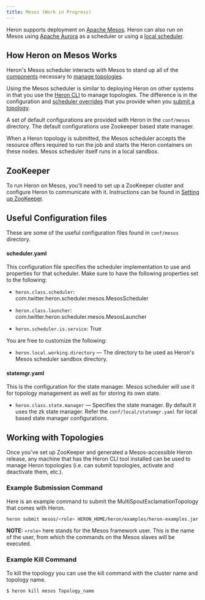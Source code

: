 ```yaml
---
title: Mesos (Work in Progress)
---
```


Heron supports deployment on [Apache Mesos](http://mesos.apache.org/). 
Heron can also run on Mesos using [Apache Aurora](../aurora) as
a scheduler or using a [local scheduler](../local).

## How Heron on Mesos Works

Heron's Mesos scheduler interacts with Mesos to stand up all of the
[components](../../../../concepts/architecture) necessary to [manage
topologies](../../../heron-cli).

Using the Mesos scheduler is similar to deploying Heron on other systems in
that you use the [Heron CLI](../../heron-cli) to manage topologies. The
difference is in the configuration and [scheduler
overrides](../../heron-cli#submitting-a-topology) that you provide when
you [submit a topology](../../heron-cli#submitting-a-topology).

A set of default configurations are provided with Heron in the `conf/mesos` directory. 
The default configurations use Zookeeper based state manager. 

When a Heron topology is submitted, the Mesos scheduler accepts the resource offers required to run the job and starts
the Heron containers on these nodes. Mesos scheduler itself runs in a local sandbox.

## ZooKeeper

To run Heron on Mesos, you'll need to set up a ZooKeeper cluster and configure
Heron to communicate with it. Instructions can be found in [Setting up
ZooKeeper](../../statemanagers/zookeeper).

## Useful Configuration files

These are some of the useful configuration files found in `conf/mesos` directory.

#### scheduler.yaml

This configuration file specifies the scheduler implementation to use and 
properties for that scheduler. Make sure to have the following properties set to the following:

* `heron.class.scheduler`: com.twitter.heron.scheduler.mesos.MesosScheduler

* `heron.class.launcher`: com.twitter.heron.scheduler.mesos.MesosLauncher

* `heron.scheduler.is.service`: True

You are free to customize the following:

* `heron.local.working.directory` &mdash; The directory to be used as
  Heron's Mesos scheduler sandbox directory.
  
#### statemgr.yaml

This is the configuration for the state manager. Mesos scheduler will use it for topology management as well as for 
storing its own state.

* `heron.class.state.manager` &mdash; Specifies the state manager. 
   By default it uses the zk state manager. Refer the `conf/local/statemgr.yaml` for local
   based state manager configurations.

## Working with Topologies

Once you've set up ZooKeeper and generated a Mesos-accessible Heron release,
any machine that has the Heron CLI tool installed can be used to manage Heron
topologies (i.e. can submit topologies, activate and deactivate them, etc.).

### Example Submission Command 

Here is an example command to submit the MultiSpoutExclamationTopology that comes with Heron.

```bash
heron submit mesos/<role> HERON_HOME/heron/examples/heron-examples.jar com.twitter.heron.examples.MultiSpoutExclamationTopology Topology_name
```

**NOTE:** `<role>` here stands for the Mesos framework user. This is the name of the user, from which the commands on 
the Mesos slaves will be executed. 

### Example Kill Command 

To kill the topology you can use the kill command with the cluster name and topology name.

```bash
$ heron kill mesos Topology_name
```
